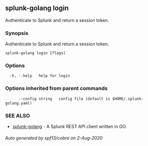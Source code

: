 ## splunk-golang login

Authenticate to Splunk and return a session token.

### Synopsis

Authenticate to Splunk and return a session token.

```
splunk-golang login [flags]
```

### Options

```
  -h, --help   help for login
```

### Options inherited from parent commands

```
      --config string   config file (default is $HOME/.splunk-golang.yaml)
```

### SEE ALSO

- [splunk-golang](splunk-golang.md) - A Splunk REST API client written in GO.

###### Auto generated by spf13/cobra on 2-Aug-2020
